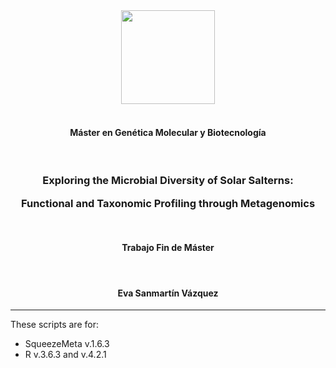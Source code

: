 <div align="center">
  <img src="https://www.us.es/sites/default/files/inline-images/US-marca-principal.png" width="150">
</div>

<br>

<div align="center">
  <h4>Máster en Genética Molecular y Biotecnología</h4>
</div>

<br>

<div align="center">
  <h3>Exploring the Microbial Diversity of Solar Salterns:  
    
  Functional and Taxonomic Profiling through Metagenomics</h3>
</div>

<br>

<div align="center">
  <h4>Trabajo Fin de Máster</h4>
</div>

<br>

<div align="center">
  <h4>Eva Sanmartín Vázquez</h4>
</div>

***

These scripts are for:
  + SqueezeMeta v.1.6.3
  + R v.3.6.3 and v.4.2.1
